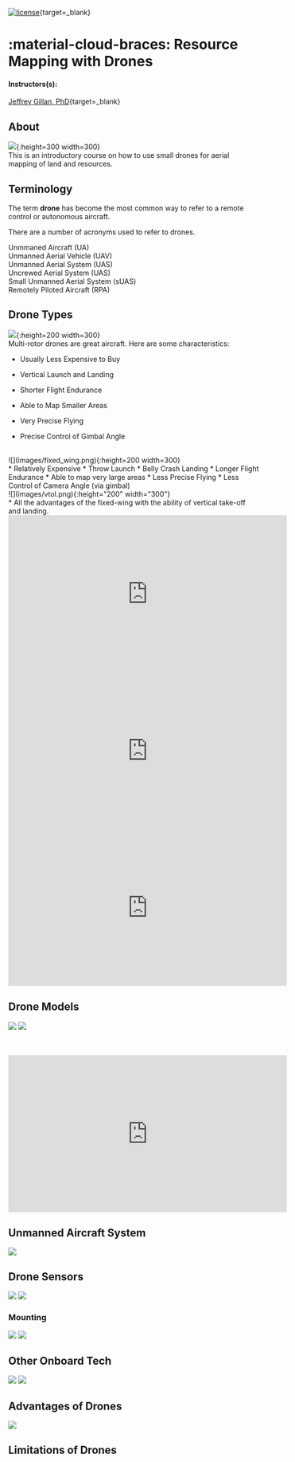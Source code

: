 [![license](https://mirrors.creativecommons.org/presskit/buttons/88x31/svg/by.svg)](https://creativecommons.org/licenses/by/4.0/){target=_blank} 

# :material-cloud-braces: Resource Mapping with Drones

#### Instructors(s): 

[Jeffrey Gillan, PhD](https://www.gillanscience.com){target=_blank} 
## About
![](images/jornada_drone.png){:height=300 width=300}
<br/>
This is an introductory course on how to use small drones for aerial mapping of land and resources.

## Terminology
The term **drone** has become the most common way to refer to a remote control or autonomous aircraft. 
<br/>

There are a number of acronyms used to refer to drones.

Unmmaned Aircraft (UA)
<br/>
Unmanned Aerial Vehicle (UAV)
<br/>
Unmanned Aerial System (UAS)
<br/>
Uncrewed Aerial System (UAS)
<br/>
Small Unmanned Aerial System (sUAS)
<br/>
Remotely Piloted Aircraft (RPA)


## Drone Types
![](images/multi_rotor.png){:height=200 width=300}
<br/>
Multi-rotor drones are great aircraft. Here are some characteristics: 
<br/>

+ Usually Less Expensive to Buy

+ Vertical Launch and Landing

- Shorter Flight Endurance

- Able to Map Smaller Areas

* Very Precise Flying

* Precise Control of Gimbal Angle 

<br/>
![](images/fixed_wing.png){:height=200 width=300}
<br/>
* Relatively Expensive
* Throw Launch
* Belly Crash Landing
* Longer Flight Endurance
* Able to map very large areas
* Less Precise Flying
* Less Control of Camera Angle (via gimbal)
<br/>
![](images/vtol.png){:height="200" width="300"}
<br/>
* All the advantages of the fixed-wing with the ability of vertical take-off and landing. 



<iframe width="560" height="315" src="https://www.youtube.com/embed/82gn8EFOQd0" title="YouTube video player" frameborder="0" allow="accelerometer; autoplay; clipboard-write; encrypted-media; gyroscope; picture-in-picture; web-share" allowfullscreen></iframe>
<br/>
<iframe width="560" height="315" src="https://www.youtube.com/embed/4qCRVOGjFgI" title="YouTube video player" frameborder="0" allow="accelerometer; autoplay; clipboard-write; encrypted-media; gyroscope; picture-in-picture; web-share" allowfullscreen></iframe>
<br/>
<iframe width="560" height="315" src="https://www.youtube.com/embed/BlsHC1kSrE4" title="YouTube video player" frameborder="0" allow="accelerometer; autoplay; clipboard-write; encrypted-media; gyroscope; picture-in-picture; web-share" allowfullscreen></iframe>

## Drone Models
![](images/drone_examples_1.png)
![](images/drone_examples_2.png)

<br/>
<br/>

            
<iframe width="560" height="315" src="https://www.youtube.com/embed/Blr3suSQt-Q" title="YouTube video player" frameborder="0" allow="accelerometer; autoplay; clipboard-write; encrypted-media; gyroscope; picture-in-picture; web-share" allowfullscreen></iframe>     

## Unmanned Aircraft System

![](images/unnammed_aircraft_system.png)

## Drone Sensors
![](images/sensors.png)
![](images/hyperspec.png)


### Mounting
![](images/gimbal.png)
![](images/static_mount.png)


## Other Onboard Tech
![](images/gps.png)
![](images/imu.png)

## Advantages of Drones

![](images/scale1.png)

## Limitations of Drones
